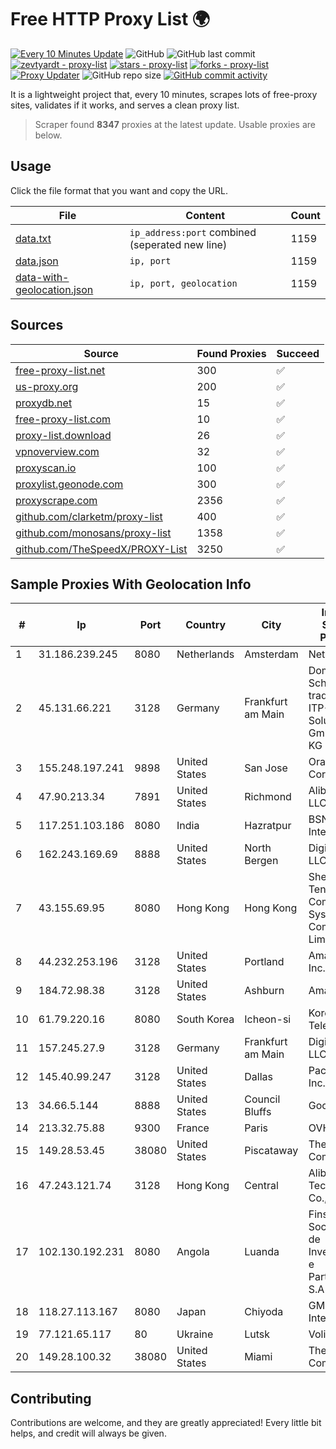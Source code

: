 
# Free HTTP Proxy List 🌍

[![Every 10 Minutes Update](https://github.com/mertguvencli/http-proxy-list/actions/workflows/main.yml/badge.svg?branch=main)](https://github.com/mertguvencli/http-proxy-list/actions/workflows/main.yml)
![GitHub](https://img.shields.io/github/license/mertguvencli/http-proxy-list)
![GitHub last commit](https://img.shields.io/github/last-commit/mertguvencli/http-proxy-list)
[![zevtyardt - proxy-list](https://img.shields.io/static/v1?label=zevtyardt&message=proxy-list&color=blue&logo=github)](https://github.com/zevtyardt/proxy-list "Go to GitHub repo")
[![stars - proxy-list](https://img.shields.io/github/stars/zevtyardt/proxy-list?style=social)](https://github.com/zevtyardt/proxy-list)
[![forks - proxy-list](https://img.shields.io/github/forks/zevtyardt/proxy-list?style=social)](https://github.com/zevtyardt/proxy-list)
[![Proxy Updater](https://github.com/zevtyardt/proxy-list/workflows/Proxy%20Updater/badge.svg)](https://github.com/zevtyardt/proxy-list/actions?query=workflow:"Proxy+Updater")
![GitHub repo size](https://img.shields.io/github/repo-size/zevtyardt/proxy-list)
[![GitHub commit activity](https://img.shields.io/github/commit-activity/m/zevtyardt/proxy-list?logo=commits)](https://github.com/zevtyardt/proxy-list/commits/main)

It is a lightweight project that, every 10 minutes, scrapes lots of free-proxy sites, validates if it works, and serves a clean proxy list.

> Scraper found **8347** proxies at the latest update. Usable proxies are below.

## Usage

Click the file format that you want and copy the URL.

|File|Content|Count|
|----|-------|-----|
|[data.txt](https://raw.githubusercontent.com/mertguvencli/http-proxy-list/main/proxy-list/data.txt)|`ip_address:port` combined (seperated new line)|1159|
|[data.json](https://raw.githubusercontent.com/mertguvencli/http-proxy-list/main/proxy-list/data.json)|`ip, port`|1159|
|[data-with-geolocation.json](https://raw.githubusercontent.com/mertguvencli/http-proxy-list/main/proxy-list/data-with-geolocation.json)|`ip, port, geolocation`|1159|

## Sources

|Source|Found Proxies|Succeed|
|------|-------------|-------|
|[free-proxy-list.net](https://free-proxy-list.net)|300|✅|
|[us-proxy.org](https://www.us-proxy.org)|200|✅|
|[proxydb.net](http://proxydb.net)|15|✅|
|[free-proxy-list.com](https://free-proxy-list.com/?page=&port=&type%5B%5D=http&type%5B%5D=https&up_time=0&search=Search)|10|✅|
|[proxy-list.download](https://www.proxy-list.download/HTTP)|26|✅|
|[vpnoverview.com](https://vpnoverview.com/privacy/anonymous-browsing/free-proxy-servers)|32|✅|
|[proxyscan.io](https://www.proxyscan.io)|100|✅|
|[proxylist.geonode.com](https://proxylist.geonode.com/api/proxy-list?limit=300&page=1&sort_by=lastChecked&sort_type=desc&protocols=http,https)|300|✅|
|[proxyscrape.com](https://api.proxyscrape.com/v2/?request=displayproxies&protocol=http&timeout=10000&country=all&ssl=all&anonymity=all)|2356|✅|
|[github.com/clarketm/proxy-list](https://raw.githubusercontent.com/clarketm/proxy-list/master/proxy-list-raw.txt)|400|✅|
|[github.com/monosans/proxy-list](https://raw.githubusercontent.com/monosans/proxy-list/main/proxies/http.txt)|1358|✅|
|[github.com/TheSpeedX/PROXY-List](https://raw.githubusercontent.com/TheSpeedX/PROXY-List/master/http.txt)|3250|✅|


## Sample Proxies With Geolocation Info

|#|Ip|Port|Country|City|Internet Service Provider|
|-|--|----|-------|----|-------------------------|
|1|31.186.239.245|8080|Netherlands|Amsterdam|NetSkope Inc|
|2|45.131.66.221|3128|Germany|Frankfurt am Main|Dominic Scholz trading as ITP-Solutions GmbH & Co. KG|
|3|155.248.197.241|9898|United States|San Jose|Oracle Corporation|
|4|47.90.213.34|7891|United States|Richmond|Alibaba.com LLC|
|5|117.251.103.186|8080|India|Hazratpur|BSNL Internet|
|6|162.243.169.69|8888|United States|North Bergen|DigitalOcean, LLC|
|7|43.155.69.95|8080|Hong Kong|Hong Kong|Shenzhen Tencent Computer Systems Company Limited|
|8|44.232.253.196|3128|United States|Portland|Amazon.com, Inc.|
|9|184.72.98.38|3128|United States|Ashburn|Amazon.com|
|10|61.79.220.16|8080|South Korea|Icheon-si|Korea Telecom|
|11|157.245.27.9|3128|Germany|Frankfurt am Main|DigitalOcean, LLC|
|12|145.40.99.247|3128|United States|Dallas|Packet Host, Inc.|
|13|34.66.5.144|8888|United States|Council Bluffs|Google LLC|
|14|213.32.75.88|9300|France|Paris|OVH SAS|
|15|149.28.53.45|38080|United States|Piscataway|The Constant Company|
|16|47.243.121.74|3128|Hong Kong|Central|Alibaba (US) Technology Co., Ltd.|
|17|102.130.192.231|8080|Angola|Luanda|Finstar - Sociedade de Investimento e Participacoes S.A|
|18|118.27.113.167|8080|Japan|Chiyoda|GMO Internet, Inc.|
|19|77.121.65.117|80|Ukraine|Lutsk|Volia Lutsk|
|20|149.28.100.32|38080|United States|Miami|The Constant Company|



## Contributing

Contributions are welcome, and they are greatly appreciated! Every
little bit helps, and credit will always be given.

